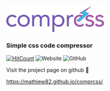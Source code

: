 <img src="images/logo.png" width="260">

### Simple css code compressor

[![HitCount](http://hits.dwyl.com/Mathiew82/comprcss.svg)](http://hits.dwyl.com/Mathiew82/comprcss)
![Website](https://img.shields.io/website?down_color=lightgrey&down_message=offline&style=flat-square&up_color=green&up_message=online&url=https%3A%2F%2Fmathiew82.github.io%2Fcomprcss%2F)
![GitHub](https://img.shields.io/github/license/Mathiew82/comprcss?style=flat-square)

Visit the project page on github 🚀

https://mathiew82.github.io/comprcss/
